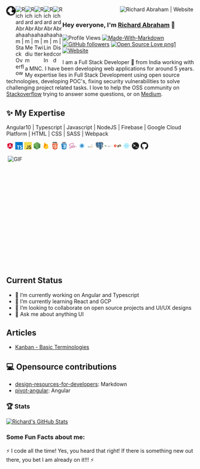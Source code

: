 <!-- markdownlint-disable -->
<a href="https://www.richierich25.com" target="_blank">
    <img alt="Richard Abraham | Website" src="https://user-images.githubusercontent.com/34006942/95367062-e827e000-08f1-11eb-8e6a-b28b6d0e9690.png" title="Richard Abraham | Website" align="right" width="200px" />
</a>

<a href="https://www.richiericg25.com">
  <img align="left" alt="Richard Abraham | Website" width="25px" src="https://raw.githubusercontent.com/iconic/open-iconic/master/svg/globe.svg" />
</a>
<a href="https://stackoverflow.com/story/richierich25">
  <img align="left" alt="Richard Abraham | StackOverflow" width="25px" src="https://cdn.jsdelivr.net/npm/simple-icons@v3/icons/stackoverflow.svg" />
</a>
<a href="https://medium.com/@richierich25">
  <img align="left" alt="Richard Abraham | Medium" width="25px" src="https://cdn.jsdelivr.net/npm/simple-icons@v3/icons/medium.svg" />
</a>
<a href="https://twitter.com/Richard_Abrah_m">
  <img align="left" alt="Richard Abraham | Twitter" width="25px" src="https://cdn.jsdelivr.net/npm/simple-icons@v3/icons/twitter.svg" />
</a>
<a href="">
  <img align="left" alt="Richard Abraham | LinkedIn" width="25px" src="https://cdn.jsdelivr.net/npm/simple-icons@v3/icons/linkedin.svg" />
</a>
<a href="https://discord.gg/sMpeWr">
  <img align="left" alt="Richard Abraham | Discord" width="25px" src="https://cdn.jsdelivr.net/npm/simple-icons@v3/icons/discord.svg" />
</a>
<br>

### Hey everyone, I'm [Richard Abraham](https://www.richierich25.com) 👋 

![Profile Views](https://komarev.com/ghpvc/?username=richierich25&color=00BBA0&label=PROFILE+VIEWS)
[![Made-With-Markdown](https://img.shields.io/badge/MADE%20WITH-Markdown-00BBA0)](https://github.com/richierich25)
[![GitHub followers](https://img.shields.io/github/followers/richierich25.svg?style=social&label=Followers&maxAge=2592000)](https://github.com/richierich25?tab=followers)
[![Open Source Love png1](https://badges.frapsoft.com/os/v1/open-source.png?v=103)](https://github.com/richierich25)
[![Website](https://img.shields.io/website?label=richierich25.com&style=flat-sqaure&url=https%3A%2F%2Fwww.richierich25.com)](https://www.richierich25.com)

I am a Full Stack Developer 🚀 from India working with a MNC. I have been developing web applications for around 5 years. My expertise lies in Full Stack Development using open source technologies, developing POC's, fixing security vulnerabilities to solve challenging project related tasks. I love to help the OSS community on [Stackoverflow](https://stackoverflow.com/story/richierich25) trying to answer some questions, or on [Medium](https://medium.com/@richierich25). 

## ✨ My Expertise

Angular10 | Typescript | Javascript | NodeJS | Firebase | Google Cloud Platform | HTML | CSS | SASS | Webpack

<code><img height="20" src="https://raw.githubusercontent.com/github/explore/80688e429a7d4ef2fca1e82350fe8e3517d3494d/topics/angular/angular.png"></code>
<code><img height="20" src="https://raw.githubusercontent.com/github/explore/80688e429a7d4ef2fca1e82350fe8e3517d3494d/topics/typescript/typescript.png"></code>
<code><img height="20" src="https://raw.githubusercontent.com/github/explore/80688e429a7d4ef2fca1e82350fe8e3517d3494d/topics/javascript/javascript.png"></code>
<code><img height="20" src="https://raw.githubusercontent.com/github/explore/80688e429a7d4ef2fca1e82350fe8e3517d3494d/topics/nodejs/nodejs.png"></code>
<code><img height="20" src="https://raw.githubusercontent.com/github/explore/80688e429a7d4ef2fca1e82350fe8e3517d3494d/topics/firebase/firebase.png"></code>
<code><img height="20" src="https://raw.githubusercontent.com/github/explore/80688e429a7d4ef2fca1e82350fe8e3517d3494d/topics/html/html.png"></code>
<code><img height="20" src="https://raw.githubusercontent.com/github/explore/80688e429a7d4ef2fca1e82350fe8e3517d3494d/topics/css/css.png"></code>
<code><img height="20" src="https://raw.githubusercontent.com/github/explore/80688e429a7d4ef2fca1e82350fe8e3517d3494d/topics/sass/sass.png"></code>
<code><img height="20" src="https://raw.githubusercontent.com/github/explore/80688e429a7d4ef2fca1e82350fe8e3517d3494d/topics/webpack/webpack.png"></code>
<code><img height="20" src="https://raw.githubusercontent.com/github/explore/80688e429a7d4ef2fca1e82350fe8e3517d3494d/topics/mysql/mysql.png"></code>
<code><img height="20" src="https://raw.githubusercontent.com/github/explore/80688e429a7d4ef2fca1e82350fe8e3517d3494d/topics/postgresql/postgresql.png"></code>
<code><img height="20" src="https://raw.githubusercontent.com/github/explore/80688e429a7d4ef2fca1e82350fe8e3517d3494d/topics/mongodb/mongodb.png"></code>
<code><img height="20" src="https://raw.githubusercontent.com/github/explore/80688e429a7d4ef2fca1e82350fe8e3517d3494d/topics/git/git.png"></code>
<code><img height="20" src="https://raw.githubusercontent.com/github/explore/80688e429a7d4ef2fca1e82350fe8e3517d3494d/topics/react/react.png"></code>
<code><img height="20" src="https://raw.githubusercontent.com/github/explore/80688e429a7d4ef2fca1e82350fe8e3517d3494d/topics/terminal/terminal.png"></code>
<code><img height="20" src="https://raw.githubusercontent.com/github/explore/78df643247d429f6cc873026c0622819ad797942/topics/github/github.png"></code>


 <img align="right" alt="GIF" src="https://github.com/abhisheknaiidu/abhisheknaiidu/blob/master/code.gif?raw=true" width="500" height="320" />
 
## Current Status
- 🔭 I’m currently working on Angular and Typescript
- 🌱 I’m currently learning React and GCP
- 👯 I’m looking to collaborate on open source projects and UI/UX designs
- 💬 Ask me about anything UI

## Articles
- [Kanban - Basic Terminologies](https://medium.com/@richierich25/kanban-the-basic-terminologies-d9fc4932e487)

## 💻 Opensource contributions
- [design-resources-for-developers](https://github.com/bradtraversy/design-resources-for-developers): Markdown
- [pivot-angular](https://github.com/richierich25/pivot-angular): Angular

### 🏆 Stats
[![Richard's GitHub Stats](https://github-readme-stats.vercel.app/api?username=richierich25&&count_private=true&show_icons=true&title_color=FFF7D6&icon_color=FFF7D6&text_color=00BBA0&bg_color=0A566D)](https://github.com/richierich25)

### Some Fun Facts about me:

:zap: I code all the time! Yes, you heard that right! If there is something new out there, you bet I am already on it!!! :zap:

